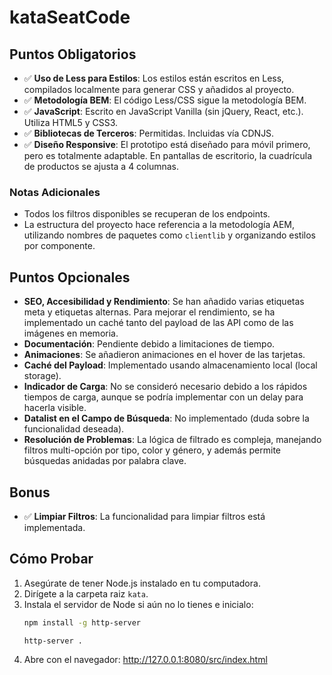 # kataSeatCode

## Puntos Obligatorios

- ✅ **Uso de Less para Estilos**: Los estilos están escritos en Less, compilados localmente para generar CSS y añadidos al proyecto.
- ✅ **Metodología BEM**: El código Less/CSS sigue la metodología BEM.
- ✅ **JavaScript**: Escrito en JavaScript Vanilla (sin jQuery, React, etc.). Utiliza HTML5 y CSS3.
- ✅ **Bibliotecas de Terceros**: Permitidas. Incluidas vía CDNJS.
- ✅ **Diseño Responsive**: El prototipo está diseñado para móvil primero, pero es totalmente adaptable. En pantallas de escritorio, la cuadrícula de productos se ajusta a 4 columnas.

### Notas Adicionales

- Todos los filtros disponibles se recuperan de los endpoints.
- La estructura del proyecto hace referencia a la metodología AEM, utilizando nombres de paquetes como `clientlib` y organizando estilos por componente.

## Puntos Opcionales

- **SEO, Accesibilidad y Rendimiento**: Se han añadido varias etiquetas meta y etiquetas alternas. Para mejorar el rendimiento, se ha implementado un caché tanto del payload de las API como de las imágenes en memoria.
- **Documentación**: Pendiente debido a limitaciones de tiempo.
- **Animaciones**: Se añadieron animaciones en el hover de las tarjetas.
- **Caché del Payload**: Implementado usando almacenamiento local (local storage).
- **Indicador de Carga**: No se consideró necesario debido a los rápidos tiempos de carga, aunque se podría implementar con un delay para hacerla visible.
- **Datalist en el Campo de Búsqueda**: No implementado (duda sobre la funcionalidad deseada).
- **Resolución de Problemas**: La lógica de filtrado es compleja, manejando filtros multi-opción por tipo, color y género, y además permite búsquedas anidadas por palabra clave.

## Bonus
- ✅ **Limpiar Filtros**: La funcionalidad para limpiar filtros está implementada.

## Cómo Probar

1. Asegúrate de tener Node.js instalado en tu computadora.
2. Dirígete a la carpeta raiz `kata`.
3. Instala el servidor de Node si aún no lo tienes e inicialo: 
   ```bash
   npm install -g http-server
   
   http-server .
4. Abre con el navegador: http://127.0.0.1:8080/src/index.html
